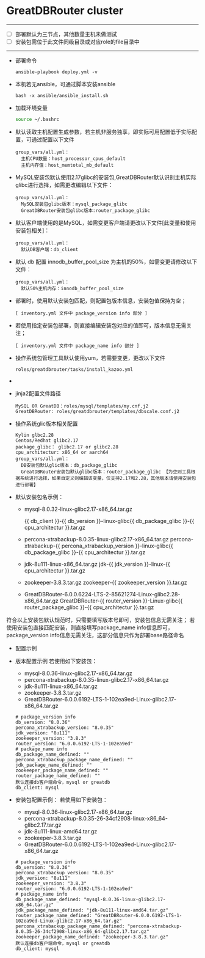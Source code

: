 # GreatDBRouter cluster

------

- [ ] 部署默认为三节点，其他数量主机未做测试
- [ ] 安装包需位于此文件同级目录或对应role的file目录中

------

- 部署命令

  ```
  ansible-playbook deploy.yml -v
  ```

- 本机若无ansible，可通过脚本安装ansible

  ```
  bash -x ansible/ansible_install.sh
  ```

- 加载环境变量

  ```bash
  source ~/.bashrc
  ```

- 默认读取主机配置生成参数，若主机非服务独享，即实际可用配置低于实际配置，可通过配置以下文件

  ```
  group_vars/all.yml：
    主机CPU数量：host_processor_cpus_default
    主机内存值：host_memtotal_mb_default
  ```

- MySQL安装包默认使用2.17glibc的安装包,GreatDBRouter默认识别主机实际glibc进行选择，如需更改编辑以下文件：

  ```
  group_vars/all.yml：
    MySQL安装包glibc版本：mysql_package_glibc
    GreatDBRouter安装包glibc版本:router_package_glibc
  ```

- 默认客户端使用的是MySQL，如需变更客户端请更改以下文件[此变量和使用安装包相关]：

  ```
  group_vars/all.yml：
    默认DB客户端：db_client
  ```

- 默认 db 配置 innodb_buffer_pool_size 为主机的50%，如需变更请修改以下文件：

  ```
  group_vars/all.yml：
    默认50%主机内存：innodb_buffer_pool_size
  ```

- 部署时，使用默认安装包匹配，则配置包版本信息，安装包值保持为空；

  ```
  [ inventory.yml 文件中 package_version info 部分 ]
  ```

- 若使用指定安装包部署，则直接编辑安装包对应的值即可，版本信息无需关注；

  ```
  [ inventory.yml 文件中 package_name info 部分 ] 
  ```

- 操作系统包管理工具默认使用yum，若需要变更，更改以下文件

  ```
  roles/greatdbrouter/tasks/install_kazoo.yml
  ```

- 

- jinja2配置文件路径

  ```
  MySQL OR GreatDB：roles/mysql/templates/my.cnf.j2
  GreatDBRouter: roles/greatdbrouter/templates/dbscale.conf.j2
  ```

- 操作系统glic版本相关配置

  ```
  Kylin glbc2.28
  Centos/Redhat glibc2.17
  package_glibc： glibc2.17 or glibc2.28
  cpu_architectur: x86_64 or aarch64
  group_vars/all.yml：
    DB安装包默认glic版本：db_package_glibc
    GreatDBRouter安装包默认glibc版本：router_package_glibc 【为空则工具根据系统进行选择，如果自定义则编辑该变量，仅支持2.17和2.28，其他版本请使用安装包进行部署】
  ```

- 默认安装包名示例：

  - mysql-8.0.32-linux-glibc2.17-x86_64.tar.gz
  
    {{ db_client }}-{{ db_version }}-linux-glibc{{ db_package_glibc }}-{{ cpu_architectur }}.tar.gz
  
  - percona-xtrabackup-8.0.35-linux-glibc2.17-x86_64.tar.gz
    percona-xtrabackup-{{ percona_xtrabackup_version }}-linux-glibc{{ db_package_glibc }}-{{ cpu_architectur }}.tar.gz
  - jdk-8u111-linux-x86_64.tar.gz
    jdk-{{ jdk_version }}-linux-{{ cpu_architectur }}.tar.gz
  - zookeeper-3.8.3.tar.gz
    zookeeper-{{ zookeeper_version }}.tar.gz
  - GreatDBRouter-6.0.0.6224-LTS-2-85621274-Linux-glibc2.28-x86_64.tar.gz
    GreatDBRouter-{{ router_version }}-Linux-glibc{{ router_package_glibc  }}-{{ cpu_architectur }}.tar.gz

符合以上安装包默认规范时，只需要填写版本号即可，安装包信息无需关注；
若使用安装包直接匹配安装，则直接填写package_name info信息即可，package_version info信息无需关注，这部分信息只作为部署base路径命名 

- 配置示例

- 版本配置示例
   若使用如下安装包：
   - mysql-8.0.36-linux-glibc2.17-x86_64.tar.gz
   - percona-xtrabackup-8.0.35-linux-glibc2.17-x86_64.tar.gz
   - jdk-8u111-linux-x86_64.tar.gz
   - zookeeper-3.8.3.tar.gz
   - GreatDBRouter-6.0.0.6192-LTS-1-102ea9ed-Linux-glibc2.17-x86_64.tar.gz
  ```
  # package_version info
  db_version: "8.0.36"
  percona_xtrabackup_version: "8.0.35"
  jdk_version: "8u111"
  zookeeper_version: "3.8.3"
  router_version: "6.0.0.6192-LTS-1-102ea9ed"
  # package_name info
  db_package_name_defined: ""
  percona_xtrabackup_package_name_defined: ""
  jdk_package_name_defined: ""
  zookeeper_package_name_defined: ""
  router_package_name_defined: ""
  默认连接db客户端命令，mysql or greatdb
  db_client: mysql
  ```
  


- 安装包配置示例：
  	若使用如下安装包：
   
   
   - mysql-8.0.36-linux-glibc2.17-x86_64.tar.gz
   - percona-xtrabackup-8.0.35-26-34cf2908-linux-x86_64-glibc2.17.tar.gz
   - jdk-8u111-linux-amd64.tar.gz
   - zookeeper-3.8.3.tar.gz
   - GreatDBRouter-6.0.0.6192-LTS-1-102ea9ed-Linux-glibc2.17-x86_64.tar.gz
   
  ```
  # package_version info
  db_version: "8.0.36"
  percona_xtrabackup_version: "8.0.35"
  jdk_version: "8u111"
  zookeeper_version: "3.8.3"
  router_version: "6.0.0.6192-LTS-1-102ea9ed"
  # package_name info
  db_package_name_defined: "mysql-8.0.36-linux-glibc2.17-x86_64.tar.gz"
  jdk_package_name_defined: "jdk-8u111-linux-amd64.tar.gz"
  router_package_name_defined: "GreatDBRouter-6.0.0.6192-LTS-1-102ea9ed-Linux-glibc2.17-x86_64.tar.gz"
  percona_xtrabackup_package_name_defined: "percona-xtrabackup-8.0.35-26-34cf2908-linux-x86_64-glibc2.17.tar.gz"
  zookeeper_package_name_defined: "zookeeper-3.8.3.tar.gz"
  默认连接db客户端命令，mysql or greatdb
  db_client: mysql
  ```
  
  